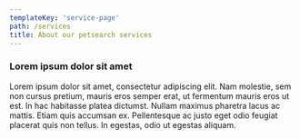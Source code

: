 ```yaml
---
templateKey: 'service-page'
path: /services
title: About our petsearch services
---
```


### Lorem ipsum dolor sit amet

Lorem ipsum dolor sit amet, consectetur adipiscing elit. Nam molestie, sem non cursus pretium, mauris eros semper erat, ut fermentum mauris eros ut est. In hac habitasse platea dictumst. Nullam maximus pharetra lacus ac mattis. Etiam quis accumsan ex. Pellentesque ac justo eget odio feugiat placerat quis non tellus. In egestas, odio ut egestas aliquam.
